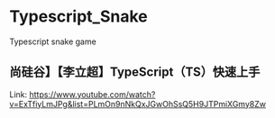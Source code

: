 # Typescript_Snake

Typescript snake game

## 尚硅谷】【李立超】TypeScript（TS）快速上手

Link: https://www.youtube.com/watch?v=ExTfiyLmJPg&list=PLmOn9nNkQxJGwOhSsQ5H9JTPmiXGmy8Zw
